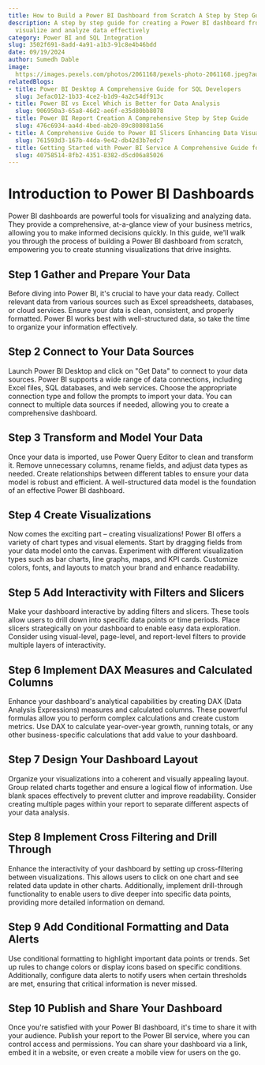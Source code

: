 ```yaml
---
title: How to Build a Power BI Dashboard from Scratch A Step by Step Guide
description: A step by step guide for creating a Power BI dashboard from scratch to
  visualize and analyze data effectively
category: Power BI and SQL Integration
slug: 3502f691-8add-4a91-a1b3-91c8e4b46bdd
date: 09/19/2024
author: Sumedh Dable
image: 
  https://images.pexels.com/photos/2061168/pexels-photo-2061168.jpeg?auto=compress&cs=tinysrgb&w=600
relatedBlogs:
- title: Power BI Desktop A Comprehensive Guide for SQL Developers
  slug: 3efac012-1b33-4ce2-b1d9-4a2c54df913c
- title: Power BI vs Excel Which is Better for Data Analysis
  slug: 906950a3-65a8-46d2-ae6f-e35d80bb8078
- title: Power BI Report Creation A Comprehensive Step by Step Guide
  slug: 476c6934-aa4d-4bed-ab20-89c808081a56
- title: A Comprehensive Guide to Power BI Slicers Enhancing Data Visualization
  slug: 761593d3-167b-44da-9e42-db42d3b7edc7
- title: Getting Started with Power BI Service A Comprehensive Guide for Beginners
  slug: 40758514-8fb2-4351-8382-d5cd06a85026
---
```


# Introduction to Power BI Dashboards

Power BI dashboards are powerful tools for visualizing and analyzing data. They provide a comprehensive, at-a-glance view of your business metrics, allowing you to make informed decisions quickly. In this guide, we'll walk you through the process of building a Power BI dashboard from scratch, empowering you to create stunning visualizations that drive insights.

## Step 1 Gather and Prepare Your Data

Before diving into Power BI, it's crucial to have your data ready. Collect relevant data from various sources such as Excel spreadsheets, databases, or cloud services. Ensure your data is clean, consistent, and properly formatted. Power BI works best with well-structured data, so take the time to organize your information effectively.

## Step 2 Connect to Your Data Sources

Launch Power BI Desktop and click on "Get Data" to connect to your data sources. Power BI supports a wide range of data connections, including Excel files, SQL databases, and web services. Choose the appropriate connection type and follow the prompts to import your data. You can connect to multiple data sources if needed, allowing you to create a comprehensive dashboard.

## Step 3 Transform and Model Your Data

Once your data is imported, use Power Query Editor to clean and transform it. Remove unnecessary columns, rename fields, and adjust data types as needed. Create relationships between different tables to ensure your data model is robust and efficient. A well-structured data model is the foundation of an effective Power BI dashboard.

## Step 4 Create Visualizations

Now comes the exciting part – creating visualizations! Power BI offers a variety of chart types and visual elements. Start by dragging fields from your data model onto the canvas. Experiment with different visualization types such as bar charts, line graphs, maps, and KPI cards. Customize colors, fonts, and layouts to match your brand and enhance readability.

## Step 5 Add Interactivity with Filters and Slicers

Make your dashboard interactive by adding filters and slicers. These tools allow users to drill down into specific data points or time periods. Place slicers strategically on your dashboard to enable easy data exploration. Consider using visual-level, page-level, and report-level filters to provide multiple layers of interactivity.

## Step 6 Implement DAX Measures and Calculated Columns

Enhance your dashboard's analytical capabilities by creating DAX (Data Analysis Expressions) measures and calculated columns. These powerful formulas allow you to perform complex calculations and create custom metrics. Use DAX to calculate year-over-year growth, running totals, or any other business-specific calculations that add value to your dashboard.

## Step 7 Design Your Dashboard Layout

Organize your visualizations into a coherent and visually appealing layout. Group related charts together and ensure a logical flow of information. Use blank spaces effectively to prevent clutter and improve readability. Consider creating multiple pages within your report to separate different aspects of your data analysis.

## Step 8 Implement Cross Filtering and Drill Through

Enhance the interactivity of your dashboard by setting up cross-filtering between visualizations. This allows users to click on one chart and see related data update in other charts. Additionally, implement drill-through functionality to enable users to dive deeper into specific data points, providing more detailed information on demand.

## Step 9 Add Conditional Formatting and Data Alerts

Use conditional formatting to highlight important data points or trends. Set up rules to change colors or display icons based on specific conditions. Additionally, configure data alerts to notify users when certain thresholds are met, ensuring that critical information is never missed.

## Step 10 Publish and Share Your Dashboard

Once you're satisfied with your Power BI dashboard, it's time to share it with your audience. Publish your report to the Power BI service, where you can control access and permissions. You can share your dashboard via a link, embed it in a website, or even create a mobile view for users on the go.
